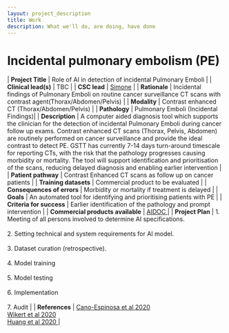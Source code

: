 ```yaml
---
layout: project_description
title: Work
description: What we'll do, are doing, have done
---
```



# **Incidental pulmonary embolism (PE)**

| <b>Project Title</b> | Role of AI in detection of incidental Pulmonary Emboli |
| <b>Clinical lead(s)</b> | TBC |
| <b>CSC lead</b> | [Simone](/team/Simone.html) |
| <b>Rationale</b> | Incidental findings of Pulmonary Emboli on routine cancer surveillance CT scans with contrast agent(Thorax/Abdomen/Pelvis)  |
| <b>Modality</b> | Contrast enhanced CT (Thorax/Abdomen/Pelvis)  |
| <b>Pathology</b> | Pulmonary Emboli (Incidental Findings)|
| <b>Description</b> | A computer aided diagnosis tool which supports the clinician for the detection of incidental Pulmonary Emboli during cancer follow up exams. Contrast enhanced CT scans (Thorax, Pelvis, Abdomen) are routinely performed on cancer surveillance and provide the ideal contrast to detect PE. GSTT has currently 7-14 days turn-around timescale for reporting CTs, with the risk that the pathology progresses causing morbidity or mortality. The tool will support identification and prioritisation of the scans, reducing delayed diagnosis and enabling earlier intervention |
| <b>Patient pathway</b> | Contrast Enhanced CT scans as follow up on cancer patients |
| <b>Training datasets</b> | Commercial product to be evaluated  |
| <b>Consequences of errors</b> | Morbidity or mortality if treatment is delayed |
| <b>Goals</b> | An automated tool for identifying and prioritising patients with PE |
| <b>Criteria for success</b> | Earlier identification of the pathology and prompt intervention |
| <b>Commercial products available</b> | <a href="https://www.aidoc.com/"> AIDOC </a> |
| <b>Project Plan</b> | 1.	Meeting of all persons involved to determine AI specifications. <br><br> 2.	Setting technical and system requirements for AI model. <br> <br> 3. Dataset curation (retrospective). <br><br> 4.	Model training<br><br>5.	Model testing <br><br>6.	Implementation <br><br>7. Audit |
| <b>References</b> | <a href="https://doi.org/10.3390/app10082945"> Cano-Espinosa et al 2020 </a> <br>  <a href="https://doi.org/10.1007/s00330-020-06998-0"> Wikert et al 2020 </a> <br>  <a href="https://doi.org/10.1038/s41746-020-0266-y"> Huang et al 2020 </a> |
